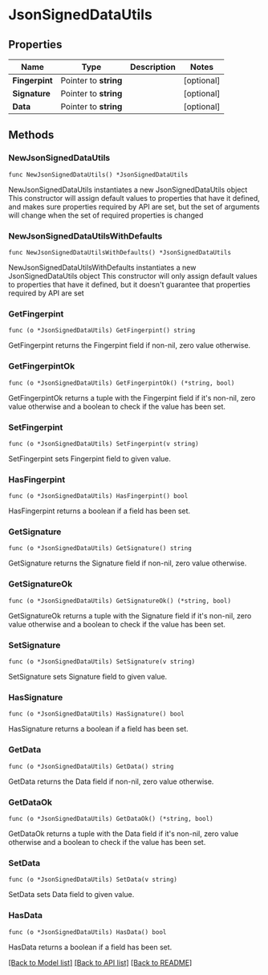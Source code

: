 # JsonSignedDataUtils

## Properties

Name | Type | Description | Notes
------------ | ------------- | ------------- | -------------
**Fingerpint** | Pointer to **string** |  | [optional] 
**Signature** | Pointer to **string** |  | [optional] 
**Data** | Pointer to **string** |  | [optional] 

## Methods

### NewJsonSignedDataUtils

`func NewJsonSignedDataUtils() *JsonSignedDataUtils`

NewJsonSignedDataUtils instantiates a new JsonSignedDataUtils object
This constructor will assign default values to properties that have it defined,
and makes sure properties required by API are set, but the set of arguments
will change when the set of required properties is changed

### NewJsonSignedDataUtilsWithDefaults

`func NewJsonSignedDataUtilsWithDefaults() *JsonSignedDataUtils`

NewJsonSignedDataUtilsWithDefaults instantiates a new JsonSignedDataUtils object
This constructor will only assign default values to properties that have it defined,
but it doesn't guarantee that properties required by API are set

### GetFingerpint

`func (o *JsonSignedDataUtils) GetFingerpint() string`

GetFingerpint returns the Fingerpint field if non-nil, zero value otherwise.

### GetFingerpintOk

`func (o *JsonSignedDataUtils) GetFingerpintOk() (*string, bool)`

GetFingerpintOk returns a tuple with the Fingerpint field if it's non-nil, zero value otherwise
and a boolean to check if the value has been set.

### SetFingerpint

`func (o *JsonSignedDataUtils) SetFingerpint(v string)`

SetFingerpint sets Fingerpint field to given value.

### HasFingerpint

`func (o *JsonSignedDataUtils) HasFingerpint() bool`

HasFingerpint returns a boolean if a field has been set.

### GetSignature

`func (o *JsonSignedDataUtils) GetSignature() string`

GetSignature returns the Signature field if non-nil, zero value otherwise.

### GetSignatureOk

`func (o *JsonSignedDataUtils) GetSignatureOk() (*string, bool)`

GetSignatureOk returns a tuple with the Signature field if it's non-nil, zero value otherwise
and a boolean to check if the value has been set.

### SetSignature

`func (o *JsonSignedDataUtils) SetSignature(v string)`

SetSignature sets Signature field to given value.

### HasSignature

`func (o *JsonSignedDataUtils) HasSignature() bool`

HasSignature returns a boolean if a field has been set.

### GetData

`func (o *JsonSignedDataUtils) GetData() string`

GetData returns the Data field if non-nil, zero value otherwise.

### GetDataOk

`func (o *JsonSignedDataUtils) GetDataOk() (*string, bool)`

GetDataOk returns a tuple with the Data field if it's non-nil, zero value otherwise
and a boolean to check if the value has been set.

### SetData

`func (o *JsonSignedDataUtils) SetData(v string)`

SetData sets Data field to given value.

### HasData

`func (o *JsonSignedDataUtils) HasData() bool`

HasData returns a boolean if a field has been set.


[[Back to Model list]](../README.md#documentation-for-models) [[Back to API list]](../README.md#documentation-for-api-endpoints) [[Back to README]](../README.md)


